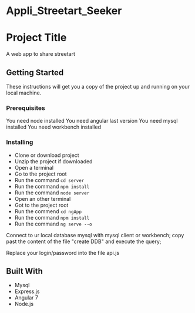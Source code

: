 # Appli_Streetart_Seeker

# Project Title

A web app to share streetart

## Getting Started

These instructions will get you a copy of the project up and running on your local machine.

### Prerequisites

You need node installed
You need angular last version
You need mysql installed
You need workbench installed

### Installing


*  Clone or download project
*  Unzip the project if downloaded
*  Open a terminal
*  Go to the project root
*  Run the command `cd server`
*  Run the command `npm install`
*  Run the command `node server`
*  Open an other terminal
*  Got to the project root
*  Run the commend `cd ngApp`
*  Run the command `npm install`
*  Run the command `ng serve --o`

Connect to ur local database mysql with mysql client or workbench;
copy past the content of the file "create DDB" and execute the query;

Replace your login/password into the file api.js

## Built With

* Mysql
* Express.js
* Angular 7
* Node.js


